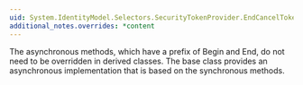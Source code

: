 ```yaml
---
uid: System.IdentityModel.Selectors.SecurityTokenProvider.EndCancelToken(System.IAsyncResult)
additional_notes.overrides: *content
---
```


<p>The asynchronous methods, which have a prefix of Begin and End, do not need to be overridden in derived classes. The <xref href="System.IdentityModel.Selectors.SecurityTokenProvider"></xref> base class provides an asynchronous implementation that is based on the synchronous methods.</p>


